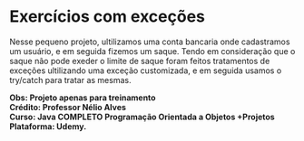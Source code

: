 # Exercícios com exceções

Nesse pequeno projeto, ultilizamos uma conta bancaria onde cadastramos um usuário, e em seguida fizemos um saque.
Tendo em consideração que o saque não pode exeder o limite de saque foram feitos tratamentos de exceções ultilizando uma exceção 
customizada, e em seguida usamos o try/catch para tratar as mesmas.

<strong>Obs: Projeto apenas para treinamento<br>
Crédito: Professor Nélio Alves<br>
Curso: Java COMPLETO Programação Orientada a Objetos +Projetos<br>
Plataforma: Udemy.</strong>
